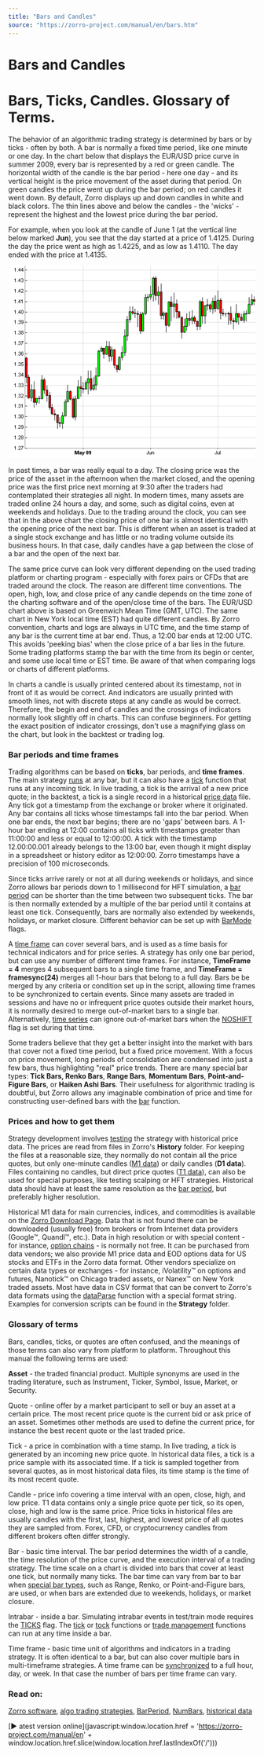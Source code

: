 ```yaml
---
title: "Bars and Candles"
source: "https://zorro-project.com/manual/en/bars.htm"
---
```


# Bars and Candles

# Bars, Ticks, Candles. Glossary of Terms.

The behavior of an algorithmic trading strategy is determined by bars or by ticks \- often by both. A bar is normally a fixed time period, like one minute or one day. In the chart below that displays the EUR/USD price curve in summer 2009, every bar is represented by a red or green candle. The horizontal width of the candle is the bar period - here one day - and its vertical height is the price movement of the asset during that period. On green candles the price went up during the bar period; on red candles it went down. By default, Zorro displays up and down candles in white and black colors. The thin lines above and below the candles - the 'wicks' - represent the highest and the lowest price during the bar period.

For example, when you look at the candle of June 1 (at the vertical line below marked **Jun**), you see that the day started at a price of 1.4125. During the day the price went as high as 1.4225, and as low as 1.4110. The day ended with the price at 1.4135.

![](../images/chart.png)

In past times, a bar was really equal to a day. The closing price was the price of the asset in the afternoon when the market closed, and the opening price was the first price next morning at 9:30 after the traders had contemplated their strategies all night. In modern times, many assets are traded online 24 hours a day, and some, such as digital coins, even at weekends and holidays. Due to the trading around the clock, you can see that in the above chart the closing price of one bar is almost identical with the opening price of the next bar. This is different when an asset is traded at a single stock exchange and has little or no trading volume outside its business hours. In that case, daily candles have a gap between the close of a bar and the open of the next bar.

The same price curve can look very different depending on the used trading platform or charting program - especially with forex pairs or CFDs that are traded around the clock. The reason are different time conventions. The open, high, low, and close price of any candle depends on the time zone of the charting software and of the open/close time of the bars. The EUR/USD chart above is based on Greenwich Mean Time (GMT, UTC). The same chart in New York local time (EST) had quite different candles. By Zorro convention, charts and logs are always in UTC time, and the time stamp of any bar is the current time at bar end. Thus, a 12:00 bar ends at 12:00 UTC. This avoids 'peeking bias' when the close price of a bar lies in the future. Some trading platforms stamp the bar with the time from its begin or center, and some use local time or EST time. Be aware of that when comparing logs or charts of different platforms.

In charts a candle is usually printed centered about its timestamp, not in front of it as would be correct. And indicators are usually printed with smooth lines, not with discrete steps at any candle as would be correct. Therefore, the begin and end of candles and the crossings of indicators normally look slightly off in charts. This can confuse beginners. For getting the exact position of indicator crossings, don't use a magnifying glass on the chart, but look in the backtest or trading log.

### Bar periods and time frames

Trading algorithms can be based on **ticks**, bar periods, and **time frames**. The main strategy [runs](088_run.md) at any bar, but it can also have a [tick](089_tick_tock.md) function that runs at any incoming tick. In live trading, a tick is the arrival of a new price quote; in the backtest, a tick is a single record in a historical [price data](022_Price_History.md) file. Any tick got a timestamp from the exchange or broker where it originated. Any bar contains all ticks whose timestamps fall into the bar period. When one bar ends, the next bar begins; there are no 'gaps' between bars. A 1-hour bar ending at 12:00 contains all ticks with timestamps greater than 11:00:00 and less or equal to 12:00:00. A tick with the timestamp 12.00:00.001 already belongs to the 13:00 bar, even though it might display in a spreadsheet or history editor as 12:00:00. Zorro timestamps have a precision of 100 microseconds.

Since ticks arrive rarely or not at all during weekends or holidays, and since Zorro allows bar periods down to 1 millisecond for HFT simulation, a [bar period](177_BarPeriod_TimeFrame.md) can be shorter than the time between two subsequent ticks. The bar is then normally extended by a multiple of the bar period until it contains at least one tick. Consequently, bars are normally also extended by weekends, holidays, or market closure. Different behavior can be set up with [BarMode](200_BarMode.md) flags.

A [time frame](177_BarPeriod_TimeFrame.md) can cover several bars, and is used as a time basis for technical indicators and for price series. A strategy has only one bar period, but can use any number of different time frames. For instance, **TimeFrame = 4** merges 4 subsequent bars to a single time frame, and **TimeFrame = framesync(24)** merges all 1-hour bars that belong to a full day. Bars be be merged by any criteria or condition set up in the script, allowing time frames to be synchronized to certain events. Since many assets are traded in sessions and have no or infrequent price quotes outside their market hours, it is normally desired to merge out-of-market bars to a single bar. Alternatively, [time series](091_series.md) can ignore out-of-market bars when the [NOSHIFT](018_TradeMode.md) flag is set during that time.

Some traders believe that they get a better insight into the market with bars that cover not a fixed time period, but a fixed price movement. With a focus on price movement, long periods of consolidation are condensed into just a few bars, thus highlighting "real" price trends. There are many special bar types: **Tick Bars, Renko Bars**, **Range Bars**, **Momentum Bars**, **Point-and-Figure Bars**, or **Haiken Ashi Bars**. Their usefulness for algorithmic trading is doubtful, but Zorro allows any imaginable combination of price and time for constructing user-defined bars with the [bar](005_Bars_and_Candles.md) function.

### Prices and how to get them

Strategy development involves [testing](006_Testing.md) the strategy with historical price data. The prices are read from files in Zorro's **History** folder. For keeping the files at a reasonable size, they normally do not contain all the price quotes, but only one-minute candles ([M1 data](history.md)) or daily candles (**D1 data**). Files containing no candles, but direct price quotes ([T1 data](history.md)), can also be used for special purposes, like testing scalping or HFT strategies. Historical data should have at least the same resolution as the [bar period](177_BarPeriod_TimeFrame.md), but preferably higher resolution.

Historical M1 data for main currencies, indices, and commodities is available on the [Zorro Download Page](http://zorro-project.com/download.php). Data that is not found there can be downloaded (usually free) from brokers or from Internet data providers (Google™, Quandl™, etc.). Data in high resolution or with special content - for instance, [option chains](096_contract.md) - is normally not free. It can be purchased from data vendors; we also provide M1 price data and EOD options data for US stocks and ETFs in the Zorro data format. Other vendors specialize on certain data types or exchanges - for instance, iVolatility™ on options and futures, Nanotick™ on Chicago traded assets, or Nanex™ on New York traded assets. Most have data in CSV format that can be convert to Zorro's data formats using the [dataParse](125_sortData_sortIdx.md) function with a special format string. Examples for conversion scripts can be found in the **Strategy** folder.

### Glossary of terms

Bars, candles, ticks, or quotes are often confused, and the meanings of those terms can also vary from platform to platform. Throughout this manual the following terms are used:

**Asset** - the traded financial product. Multiple synonyms are used in the trading literature, such as Instrument, Ticker, Symbol, Issue, Market, or Security.

Quote \- online offer by a market participant to sell or buy an asset at a certain price. The most recent price quote is the current bid or ask price of an asset. Sometimes other methods are used to define the current price, for instance the best recent quote or the last traded price.

Tick \- a price in combination with a time stamp. In live trading, a tick is generated by an incoming new price quote. In historical data files, a tick is a price sample with its associated time. If a tick is sampled together from several quotes, as in most historical data files, its time stamp is the time of its most recent quote.

Candle \- price info covering a time interval with an open, close, high, and low price. T1 data contains only a single price quote per tick, so its open, close, high and low is the same price. Price ticks in historical files are usually candles with the first, last, highest, and lowest price of all quotes they are sampled from. Forex, CFD, or cryptocurrency candles from different brokers often differ strongly.

Bar \- basic time interval. The bar period determines the width of a candle, the time resolution of the price curve, and the execution interval of a trading strategy. The time scale on a chart is divided into bars that cover at least one tick, but normally many ticks. The bar time can vary from bar to bar when [special bar types](005_Bars_and_Candles.md), such as Range, Renko, or Point-and-Figure bars, are used, or when bars are extended due to weekends, holidays, or market closure.

Intrabar \- inside a bar. Simulating intrabar events in test/train mode requires the [TICKS](018_TradeMode.md) flag. The [tick](089_tick_tock.md) or [tock](089_tick_tock.md) functions or [trade management](018_TradeMode.md) functions can run at any time inside a bar.

Time frame - basic time unit of algorithms and indicators in a trading strategy. It is often identical to a bar, but can also cover multiple bars in multi-timeframe strategies. A time frame can be [synchronized](118_frame_frameSync.md) to a full hour, day, or week. In that case the number of bars per time frame can vary.

### Read on:

[Zorro software](https://zorro-project.com), [algo trading strategies](031_Strategy_Coding_1_8.md), [BarPeriod](177_BarPeriod_TimeFrame.md), [NumBars](180_Bar_NumBars.md), [historical data](022_Price_History.md)

[► atest version online](javascript:window.location.href = 'https://zorro-project.com/manual/en' + window.location.href.slice\(window.location.href.lastIndexOf\('/'\)\))